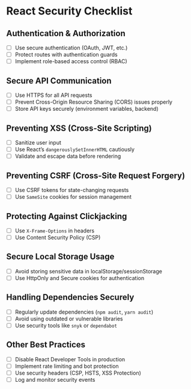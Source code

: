 # React Security Checklist

## Authentication & Authorization

- [ ] Use secure authentication (OAuth, JWT, etc.)
- [ ] Protect routes with authentication guards
- [ ] Implement role-based access control (RBAC)

## Secure API Communication

- [ ] Use HTTPS for all API requests
- [ ] Prevent Cross-Origin Resource Sharing (CORS) issues properly
- [ ] Store API keys securely (environment variables, backend)

## Preventing XSS (Cross-Site Scripting)

- [ ] Sanitize user input
- [ ] Use React’s `dangerouslySetInnerHTML` cautiously
- [ ] Validate and escape data before rendering

## Preventing CSRF (Cross-Site Request Forgery)

- [ ] Use CSRF tokens for state-changing requests
- [ ] Use `SameSite` cookies for session management

## Protecting Against Clickjacking

- [ ] Use `X-Frame-Options` in headers
- [ ] Use Content Security Policy (CSP)

## Secure Local Storage Usage

- [ ] Avoid storing sensitive data in localStorage/sessionStorage
- [ ] Use HttpOnly and Secure cookies for authentication

## Handling Dependencies Securely

- [ ] Regularly update dependencies (`npm audit`, `yarn audit`)
- [ ] Avoid using outdated or vulnerable libraries
- [ ] Use security tools like `snyk` or `dependabot`

## Other Best Practices

- [ ] Disable React Developer Tools in production
- [ ] Implement rate limiting and bot protection
- [ ] Use security headers (CSP, HSTS, XSS Protection)
- [ ] Log and monitor security events
